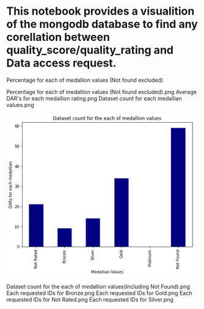 # This notebook provides a visualition of the mongodb database to find any corellation between quality_score/quality_rating and Data access request.


Percentage for each of medallion values (Not found excluded)

Percentage for each of medallion values (Not found excluded).png
Average DAR's for each medallion rating.png
Dataset count for each medallian values.png 

![DAR's for each medallian values](https://github.com/HDRUK/mongodb-data-analysis-visualisation/blob/master/plots/Dataset%20count%20for%20the%20each%20of%20medallion%20values(Including%20Not%20Found).png)
 

Dataset count for the each of medallion values(Including Not Found).png
Each requested IDs for Bronze.png
Each requested IDs for Gold.png
Each requested IDs for Not Rated.png
Each requested IDs for Silver.png
